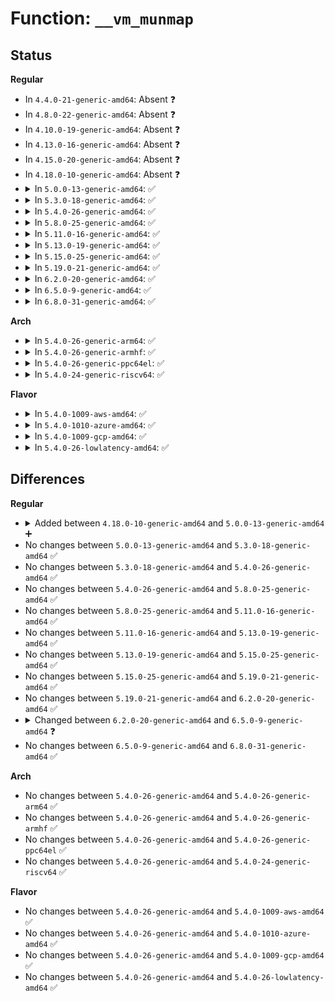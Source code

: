 # Function: <code>__vm_munmap</code>

## Status
<b>Regular</b>
<ul>
<li>
In <code>4.4.0-21-generic-amd64</code>: Absent ❓
</li>
<li>
In <code>4.8.0-22-generic-amd64</code>: Absent ❓
</li>
<li>
In <code>4.10.0-19-generic-amd64</code>: Absent ❓
</li>
<li>
In <code>4.13.0-16-generic-amd64</code>: Absent ❓
</li>
<li>
In <code>4.15.0-20-generic-amd64</code>: Absent ❓
</li>
<li>
In <code>4.18.0-10-generic-amd64</code>: Absent ❓
</li>
<li>
<details>
<summary>In <code>5.0.0-13-generic-amd64</code>: ✅</summary>

```c
int __vm_munmap(long unsigned int start, size_t len, bool downgrade)
```

```json
{
  "name": "__vm_munmap",
  "collision_type": "Unique Static",
  "inline_type": "No",
  "funcs": [
    {
      "addr": 18446744071581245104,
      "name": "__vm_munmap",
      "external": false,
      "loc": "mm/mmap.c:2838",
      "file": "mm/mmap.c",
      "inline": "seen, unknown",
      "caller_inline": [],
      "caller_func": [
        "mm/mmap.c:__ia32_sys_munmap",
        "mm/mmap.c:__x64_sys_munmap",
        "mm/mmap.c:vm_munmap"
      ]
    }
  ],
  "symbols": [
    {
      "addr": 18446744071581245104,
      "name": "__vm_munmap",
      "section": ".text",
      "bind": "STB_LOCAL",
      "size": 198
    }
  ]
}
```
</details>
</li>
<li>
<details>
<summary>In <code>5.3.0-18-generic-amd64</code>: ✅</summary>

```c
int __vm_munmap(long unsigned int start, size_t len, bool downgrade)
```

```json
{
  "name": "__vm_munmap",
  "collision_type": "Unique Static",
  "inline_type": "No",
  "funcs": [
    {
      "addr": 18446744071581319600,
      "name": "__vm_munmap",
      "external": false,
      "loc": "mm/mmap.c:2844",
      "file": "mm/mmap.c",
      "inline": "seen, unknown",
      "caller_inline": [],
      "caller_func": [
        "mm/mmap.c:__ia32_sys_munmap",
        "mm/mmap.c:__x64_sys_munmap",
        "mm/mmap.c:vm_munmap"
      ]
    }
  ],
  "symbols": [
    {
      "addr": 18446744071581319600,
      "name": "__vm_munmap",
      "section": ".text",
      "bind": "STB_LOCAL",
      "size": 195
    }
  ]
}
```
</details>
</li>
<li>
<details>
<summary>In <code>5.4.0-26-generic-amd64</code>: ✅</summary>

```c
int __vm_munmap(long unsigned int start, size_t len, bool downgrade)
```

```json
{
  "name": "__vm_munmap",
  "collision_type": "Unique Static",
  "inline_type": "No",
  "funcs": [
    {
      "addr": 18446744071581378832,
      "name": "__vm_munmap",
      "external": false,
      "loc": "mm/mmap.c:2849",
      "file": "mm/mmap.c",
      "inline": "seen, unknown",
      "caller_inline": [],
      "caller_func": [
        "mm/mmap.c:__ia32_sys_munmap",
        "mm/mmap.c:__x64_sys_munmap",
        "mm/mmap.c:vm_munmap"
      ]
    }
  ],
  "symbols": [
    {
      "addr": 18446744071581378832,
      "name": "__vm_munmap",
      "section": ".text",
      "bind": "STB_LOCAL",
      "size": 195
    }
  ]
}
```
</details>
</li>
<li>
<details>
<summary>In <code>5.8.0-25-generic-amd64</code>: ✅</summary>

```c
int __vm_munmap(long unsigned int start, size_t len, bool downgrade)
```

```json
{
  "name": "__vm_munmap",
  "collision_type": "Unique Static",
  "inline_type": "No",
  "funcs": [
    {
      "addr": 18446744071581580096,
      "name": "__vm_munmap",
      "external": false,
      "loc": "mm/mmap.c:2859",
      "file": "mm/mmap.c",
      "inline": "seen, unknown",
      "caller_inline": [],
      "caller_func": [
        "mm/mmap.c:__ia32_sys_munmap",
        "mm/mmap.c:__x64_sys_munmap",
        "mm/mmap.c:vm_munmap"
      ]
    }
  ],
  "symbols": [
    {
      "addr": 18446744071581580096,
      "name": "__vm_munmap",
      "section": ".text",
      "bind": "STB_LOCAL",
      "size": 195
    }
  ]
}
```
</details>
</li>
<li>
<details>
<summary>In <code>5.11.0-16-generic-amd64</code>: ✅</summary>

```c
int __vm_munmap(long unsigned int start, size_t len, bool downgrade)
```

```json
{
  "name": "__vm_munmap",
  "collision_type": "Unique Static",
  "inline_type": "No",
  "funcs": [
    {
      "addr": 18446744071581625728,
      "name": "__vm_munmap",
      "external": false,
      "loc": "mm/mmap.c:2922",
      "file": "mm/mmap.c",
      "inline": "seen, unknown",
      "caller_inline": [],
      "caller_func": [
        "mm/mmap.c:__ia32_sys_munmap",
        "mm/mmap.c:__x64_sys_munmap",
        "mm/mmap.c:vm_munmap"
      ]
    }
  ],
  "symbols": [
    {
      "addr": 18446744071581625728,
      "name": "__vm_munmap",
      "section": ".text",
      "bind": "STB_LOCAL",
      "size": 309
    }
  ]
}
```
</details>
</li>
<li>
<details>
<summary>In <code>5.13.0-19-generic-amd64</code>: ✅</summary>

```c
int __vm_munmap(long unsigned int start, size_t len, bool downgrade)
```

```json
{
  "name": "__vm_munmap",
  "collision_type": "Unique Static",
  "inline_type": "No",
  "funcs": [
    {
      "addr": 18446744071581644960,
      "name": "__vm_munmap",
      "external": false,
      "loc": "mm/mmap.c:2926",
      "file": "mm/mmap.c",
      "inline": "seen, unknown",
      "caller_inline": [],
      "caller_func": [
        "mm/mmap.c:__ia32_sys_munmap",
        "mm/mmap.c:__x64_sys_munmap",
        "mm/mmap.c:vm_munmap"
      ]
    }
  ],
  "symbols": [
    {
      "addr": 18446744071581644960,
      "name": "__vm_munmap",
      "section": ".text",
      "bind": "STB_LOCAL",
      "size": 303
    }
  ]
}
```
</details>
</li>
<li>
<details>
<summary>In <code>5.15.0-25-generic-amd64</code>: ✅</summary>

```c
int __vm_munmap(long unsigned int start, size_t len, bool downgrade)
```

```json
{
  "name": "__vm_munmap",
  "collision_type": "Unique Static",
  "inline_type": "No",
  "funcs": [
    {
      "addr": 18446744071581912992,
      "name": "__vm_munmap",
      "external": false,
      "loc": "mm/mmap.c:2898",
      "file": "mm/mmap.c",
      "inline": "seen, unknown",
      "caller_inline": [],
      "caller_func": [
        "mm/mmap.c:__ia32_sys_munmap",
        "mm/mmap.c:__x64_sys_munmap",
        "mm/mmap.c:vm_munmap"
      ]
    }
  ],
  "symbols": [
    {
      "addr": 18446744071581912992,
      "name": "__vm_munmap",
      "section": ".text",
      "bind": "STB_LOCAL",
      "size": 288
    }
  ]
}
```
</details>
</li>
<li>
<details>
<summary>In <code>5.19.0-21-generic-amd64</code>: ✅</summary>

```c
int __vm_munmap(long unsigned int start, size_t len, bool downgrade)
```

```json
{
  "name": "__vm_munmap",
  "collision_type": "Unique Static",
  "inline_type": "No",
  "funcs": [
    {
      "addr": 18446744071582319360,
      "name": "__vm_munmap",
      "external": false,
      "loc": "mm/mmap.c:2899",
      "file": "mm/mmap.c",
      "inline": "seen, unknown",
      "caller_inline": [],
      "caller_func": [
        "mm/mmap.c:__ia32_sys_munmap",
        "mm/mmap.c:__x64_sys_munmap",
        "mm/mmap.c:vm_munmap"
      ]
    }
  ],
  "symbols": [
    {
      "addr": 18446744071582319360,
      "name": "__vm_munmap",
      "section": ".text",
      "bind": "STB_LOCAL",
      "size": 326
    }
  ]
}
```
</details>
</li>
<li>
<details>
<summary>In <code>6.2.0-20-generic-amd64</code>: ✅</summary>

```c
int __vm_munmap(long unsigned int start, size_t len, bool downgrade)
```

```json
{
  "name": "__vm_munmap",
  "collision_type": "Unique Static",
  "inline_type": "No",
  "funcs": [
    {
      "addr": 18446744071582817104,
      "name": "__vm_munmap",
      "external": false,
      "loc": "mm/mmap.c:2769",
      "file": "mm/mmap.c",
      "inline": "seen, unknown",
      "caller_inline": [],
      "caller_func": [
        "mm/mmap.c:__ia32_sys_munmap",
        "mm/mmap.c:__x64_sys_munmap",
        "mm/mmap.c:vm_munmap"
      ]
    }
  ],
  "symbols": [
    {
      "addr": 18446744071582817104,
      "name": "__vm_munmap",
      "section": ".text",
      "bind": "STB_LOCAL",
      "size": 414
    }
  ]
}
```
</details>
</li>
<li>
<details>
<summary>In <code>6.5.0-9-generic-amd64</code>: ✅</summary>

```c
int __vm_munmap(long unsigned int start, size_t len, bool unlock)
```

```json
{
  "name": "__vm_munmap",
  "collision_type": "Unique Static",
  "inline_type": "No",
  "funcs": [
    {
      "addr": 18446744071583031296,
      "name": "__vm_munmap",
      "external": false,
      "loc": "mm/mmap.c:2891",
      "file": "mm/mmap.c",
      "inline": "seen, unknown",
      "caller_inline": [],
      "caller_func": [
        "mm/mmap.c:__ia32_sys_munmap",
        "mm/mmap.c:__x64_sys_munmap",
        "mm/mmap.c:vm_munmap"
      ]
    }
  ],
  "symbols": [
    {
      "addr": 18446744071583031296,
      "name": "__vm_munmap",
      "section": ".text",
      "bind": "STB_LOCAL",
      "size": 374
    }
  ]
}
```
</details>
</li>
<li>
<details>
<summary>In <code>6.8.0-31-generic-amd64</code>: ✅</summary>

```c
int __vm_munmap(long unsigned int start, size_t len, bool unlock)
```

```json
{
  "name": "__vm_munmap",
  "collision_type": "Unique Static",
  "inline_type": "No",
  "funcs": [
    {
      "addr": 18446744071583212512,
      "name": "__vm_munmap",
      "external": false,
      "loc": "mm/mmap.c:2980",
      "file": "mm/mmap.c",
      "inline": "seen, unknown",
      "caller_inline": [],
      "caller_func": [
        "mm/mmap.c:__ia32_sys_munmap",
        "mm/mmap.c:__x64_sys_munmap",
        "mm/mmap.c:vm_munmap"
      ]
    }
  ],
  "symbols": [
    {
      "addr": 18446744071583212512,
      "name": "__vm_munmap",
      "section": ".text",
      "bind": "STB_LOCAL",
      "size": 373
    }
  ]
}
```
</details>
</li>
</ul>
<b>Arch</b>
<ul>
<li>
<details>
<summary>In <code>5.4.0-26-generic-arm64</code>: ✅</summary>

```c
int __vm_munmap(long unsigned int start, size_t len, bool downgrade)
```

```json
{
  "name": "__vm_munmap",
  "collision_type": "Unique Static",
  "inline_type": "No",
  "funcs": [
    {
      "addr": 18446603336492785664,
      "name": "__vm_munmap",
      "external": false,
      "loc": "mm/mmap.c:2849",
      "file": "mm/mmap.c",
      "inline": "seen, unknown",
      "caller_inline": [],
      "caller_func": [
        "mm/mmap.c:__arm64_sys_munmap",
        "mm/mmap.c:vm_munmap"
      ]
    }
  ],
  "symbols": [
    {
      "addr": 18446603336492785664,
      "name": "__vm_munmap",
      "section": ".text",
      "bind": "STB_LOCAL",
      "size": 220
    }
  ]
}
```
</details>
</li>
<li>
<details>
<summary>In <code>5.4.0-26-generic-armhf</code>: ✅</summary>

```c
int __vm_munmap(long unsigned int start, size_t len, bool downgrade)
```

```json
{
  "name": "__vm_munmap",
  "collision_type": "Unique Static",
  "inline_type": "No",
  "funcs": [
    {
      "addr": 3226601288,
      "name": "__vm_munmap",
      "external": false,
      "loc": "mm/mmap.c:2849",
      "file": "mm/mmap.c",
      "inline": "seen, unknown",
      "caller_inline": [],
      "caller_func": [
        "mm/mmap.c:__se_sys_munmap",
        "mm/mmap.c:vm_munmap"
      ]
    }
  ],
  "symbols": [
    {
      "addr": 3226601288,
      "name": "__vm_munmap",
      "section": ".text",
      "bind": "STB_LOCAL",
      "size": 224
    }
  ]
}
```
</details>
</li>
<li>
<details>
<summary>In <code>5.4.0-26-generic-ppc64el</code>: ✅</summary>

```c
int __vm_munmap(long unsigned int start, size_t len, bool downgrade)
```

```json
{
  "name": "__vm_munmap",
  "collision_type": "Unique Static",
  "inline_type": "No",
  "funcs": [
    {
      "addr": 13835058055286154208,
      "name": "__vm_munmap",
      "external": false,
      "loc": "mm/mmap.c:2849",
      "file": "mm/mmap.c",
      "inline": "seen, unknown",
      "caller_inline": [],
      "caller_func": [
        "mm/mmap.c:__se_sys_munmap",
        "mm/mmap.c:vm_munmap"
      ]
    }
  ],
  "symbols": [
    {
      "addr": 13835058055286154208,
      "name": "__vm_munmap",
      "section": ".text",
      "bind": "STB_LOCAL",
      "size": 288
    }
  ]
}
```
</details>
</li>
<li>
<details>
<summary>In <code>5.4.0-24-generic-riscv64</code>: ✅</summary>

```c
int __vm_munmap(long unsigned int start, size_t len, bool downgrade)
```

```json
{
  "name": "__vm_munmap",
  "collision_type": "Unique Static",
  "inline_type": "No",
  "funcs": [
    {
      "addr": 18446743936272756842,
      "name": "__vm_munmap",
      "external": false,
      "loc": "mm/mmap.c:2849",
      "file": "mm/mmap.c",
      "inline": "seen, unknown",
      "caller_inline": [],
      "caller_func": [
        "mm/mmap.c:__se_sys_munmap",
        "mm/mmap.c:vm_munmap"
      ]
    }
  ],
  "symbols": [
    {
      "addr": 18446743936272756842,
      "name": "__vm_munmap",
      "section": ".text",
      "bind": "STB_LOCAL",
      "size": 154
    }
  ]
}
```
</details>
</li>
</ul>
<b>Flavor</b>
<ul>
<li>
<details>
<summary>In <code>5.4.0-1009-aws-amd64</code>: ✅</summary>

```c
int __vm_munmap(long unsigned int start, size_t len, bool downgrade)
```

```json
{
  "name": "__vm_munmap",
  "collision_type": "Unique Static",
  "inline_type": "No",
  "funcs": [
    {
      "addr": 18446744071581347680,
      "name": "__vm_munmap",
      "external": false,
      "loc": "mm/mmap.c:2849",
      "file": "mm/mmap.c",
      "inline": "seen, unknown",
      "caller_inline": [],
      "caller_func": [
        "mm/mmap.c:__ia32_sys_munmap",
        "mm/mmap.c:__x64_sys_munmap",
        "mm/mmap.c:vm_munmap"
      ]
    }
  ],
  "symbols": [
    {
      "addr": 18446744071581347680,
      "name": "__vm_munmap",
      "section": ".text",
      "bind": "STB_LOCAL",
      "size": 195
    }
  ]
}
```
</details>
</li>
<li>
<details>
<summary>In <code>5.4.0-1010-azure-amd64</code>: ✅</summary>

```c
int __vm_munmap(long unsigned int start, size_t len, bool downgrade)
```

```json
{
  "name": "__vm_munmap",
  "collision_type": "Unique Static",
  "inline_type": "No",
  "funcs": [
    {
      "addr": 18446744071581291392,
      "name": "__vm_munmap",
      "external": false,
      "loc": "mm/mmap.c:2849",
      "file": "mm/mmap.c",
      "inline": "seen, unknown",
      "caller_inline": [],
      "caller_func": [
        "mm/mmap.c:__ia32_sys_munmap",
        "mm/mmap.c:__x64_sys_munmap",
        "mm/mmap.c:vm_munmap"
      ]
    }
  ],
  "symbols": [
    {
      "addr": 18446744071581291392,
      "name": "__vm_munmap",
      "section": ".text",
      "bind": "STB_LOCAL",
      "size": 195
    }
  ]
}
```
</details>
</li>
<li>
<details>
<summary>In <code>5.4.0-1009-gcp-amd64</code>: ✅</summary>

```c
int __vm_munmap(long unsigned int start, size_t len, bool downgrade)
```

```json
{
  "name": "__vm_munmap",
  "collision_type": "Unique Static",
  "inline_type": "No",
  "funcs": [
    {
      "addr": 18446744071581338880,
      "name": "__vm_munmap",
      "external": false,
      "loc": "mm/mmap.c:2849",
      "file": "mm/mmap.c",
      "inline": "seen, unknown",
      "caller_inline": [],
      "caller_func": [
        "mm/mmap.c:__ia32_sys_munmap",
        "mm/mmap.c:__x64_sys_munmap",
        "mm/mmap.c:vm_munmap"
      ]
    }
  ],
  "symbols": [
    {
      "addr": 18446744071581338880,
      "name": "__vm_munmap",
      "section": ".text",
      "bind": "STB_LOCAL",
      "size": 195
    }
  ]
}
```
</details>
</li>
<li>
<details>
<summary>In <code>5.4.0-26-lowlatency-amd64</code>: ✅</summary>

```c
int __vm_munmap(long unsigned int start, size_t len, bool downgrade)
```

```json
{
  "name": "__vm_munmap",
  "collision_type": "Unique Static",
  "inline_type": "No",
  "funcs": [
    {
      "addr": 18446744071581402832,
      "name": "__vm_munmap",
      "external": false,
      "loc": "mm/mmap.c:2849",
      "file": "mm/mmap.c",
      "inline": "seen, unknown",
      "caller_inline": [],
      "caller_func": [
        "mm/mmap.c:__ia32_sys_munmap",
        "mm/mmap.c:__x64_sys_munmap",
        "mm/mmap.c:vm_munmap"
      ]
    }
  ],
  "symbols": [
    {
      "addr": 18446744071581402832,
      "name": "__vm_munmap",
      "section": ".text",
      "bind": "STB_LOCAL",
      "size": 195
    }
  ]
}
```
</details>
</li>
</ul>

## Differences
<b>Regular</b>
<ul>
<li>
<details>
<summary>Added between <code>4.18.0-10-generic-amd64</code> and <code>5.0.0-13-generic-amd64</code> ➕</summary>

```c
int __vm_munmap(long unsigned int start, size_t len, bool downgrade)
```
</details>
</li>
<li>
No changes between <code>5.0.0-13-generic-amd64</code> and <code>5.3.0-18-generic-amd64</code> ✅
</li>
<li>
No changes between <code>5.3.0-18-generic-amd64</code> and <code>5.4.0-26-generic-amd64</code> ✅
</li>
<li>
No changes between <code>5.4.0-26-generic-amd64</code> and <code>5.8.0-25-generic-amd64</code> ✅
</li>
<li>
No changes between <code>5.8.0-25-generic-amd64</code> and <code>5.11.0-16-generic-amd64</code> ✅
</li>
<li>
No changes between <code>5.11.0-16-generic-amd64</code> and <code>5.13.0-19-generic-amd64</code> ✅
</li>
<li>
No changes between <code>5.13.0-19-generic-amd64</code> and <code>5.15.0-25-generic-amd64</code> ✅
</li>
<li>
No changes between <code>5.15.0-25-generic-amd64</code> and <code>5.19.0-21-generic-amd64</code> ✅
</li>
<li>
No changes between <code>5.19.0-21-generic-amd64</code> and <code>6.2.0-20-generic-amd64</code> ✅
</li>
<li>
<details>
<summary>Changed between <code>6.2.0-20-generic-amd64</code> and <code>6.5.0-9-generic-amd64</code> ❓</summary>
<ul>
<li>
<b>Param added. </b>
<code>bool unlock</code>
</li>
<li>
<b>Param removed. </b>
<code>bool downgrade</code>
</li>
</ul>
</details>
</li>
<li>
No changes between <code>6.5.0-9-generic-amd64</code> and <code>6.8.0-31-generic-amd64</code> ✅
</li>
</ul>
<b>Arch</b>
<ul>
<li>
No changes between <code>5.4.0-26-generic-amd64</code> and <code>5.4.0-26-generic-arm64</code> ✅
</li>
<li>
No changes between <code>5.4.0-26-generic-amd64</code> and <code>5.4.0-26-generic-armhf</code> ✅
</li>
<li>
No changes between <code>5.4.0-26-generic-amd64</code> and <code>5.4.0-26-generic-ppc64el</code> ✅
</li>
<li>
No changes between <code>5.4.0-26-generic-amd64</code> and <code>5.4.0-24-generic-riscv64</code> ✅
</li>
</ul>
<b>Flavor</b>
<ul>
<li>
No changes between <code>5.4.0-26-generic-amd64</code> and <code>5.4.0-1009-aws-amd64</code> ✅
</li>
<li>
No changes between <code>5.4.0-26-generic-amd64</code> and <code>5.4.0-1010-azure-amd64</code> ✅
</li>
<li>
No changes between <code>5.4.0-26-generic-amd64</code> and <code>5.4.0-1009-gcp-amd64</code> ✅
</li>
<li>
No changes between <code>5.4.0-26-generic-amd64</code> and <code>5.4.0-26-lowlatency-amd64</code> ✅
</li>
</ul>
